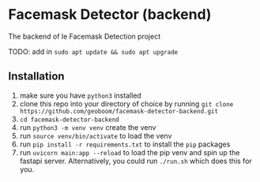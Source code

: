 # Facemask Detector (backend)

The backend of le Facemask Detection project

TODO: add in `sudo apt update && sudo apt upgrade`

## Installation
1. make sure you have `python3` installed
2. clone this repo into your directory of choice by running `git clone https://github.com/geoboom/facemask-detector-backend.git`
3. `cd facemask-detector-backend`
4. run `python3 -m venv venv` create the venv
4. run `source venv/bin/activate` to load the venv
5. run `pip install -r requirements.txt` to install the `pip` packages
6. run `uvicorn main:app --reload` to load the pip venv and spin up the fastapi server. Alternatively, you could run `./run.sh` which does this for you.
